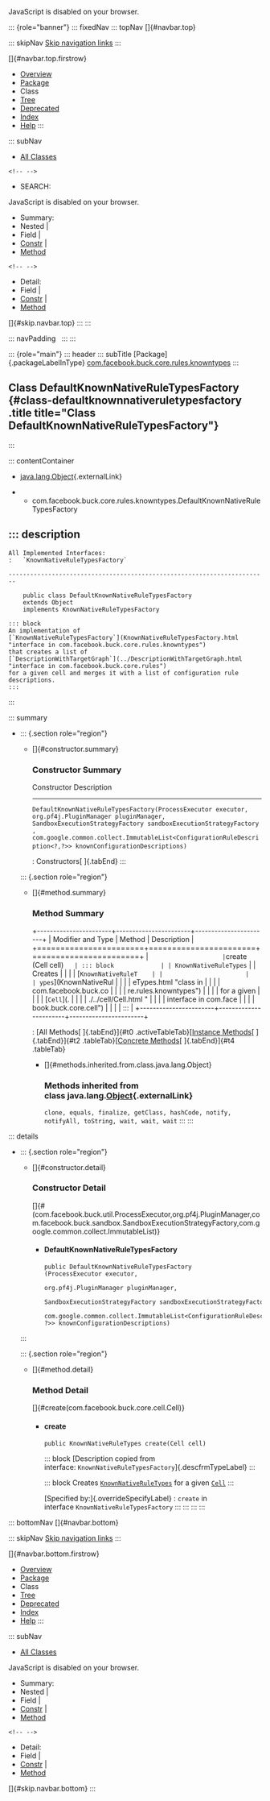 <div>

JavaScript is disabled on your browser.

</div>

::: {role="banner"}
::: fixedNav
::: topNav
[]{#navbar.top}

::: skipNav
[Skip navigation links](#skip.navbar.top "Skip navigation links")
:::

[]{#navbar.top.firstrow}

-   [Overview](../../../../../../index.html)
-   [Package](package-summary.html)
-   Class
-   [Tree](package-tree.html)
-   [Deprecated](../../../../../../deprecated-list.html)
-   [Index](../../../../../../index-all.html)
-   [Help](../../../../../../help-doc.html)
:::

::: subNav
-   [All Classes](../../../../../../allclasses.html)

```{=html}
<!-- -->
```
-   SEARCH:

<div>

<div>

JavaScript is disabled on your browser.

</div>

</div>

<div>

-   Summary: 
-   Nested \| 
-   Field \| 
-   [Constr](#constructor.summary) \| 
-   [Method](#method.summary)

```{=html}
<!-- -->
```
-   Detail: 
-   Field \| 
-   [Constr](#constructor.detail) \| 
-   [Method](#method.detail)

</div>

[]{#skip.navbar.top}
:::
:::

::: navPadding
 
:::
:::

::: {role="main"}
::: header
::: subTitle
[Package]{.packageLabelInType} [com.facebook.buck.core.rules.knowntypes](package-summary.html)
:::

## Class DefaultKnownNativeRuleTypesFactory {#class-defaultknownnativeruletypesfactory .title title="Class DefaultKnownNativeRuleTypesFactory"}
:::

::: contentContainer
-   [java.lang.Object](http://docs.oracle.com/javase/7/docs/api/java/lang/Object.html?is-external=true "class or interface in java.lang"){.externalLink}

-   -   com.facebook.buck.core.rules.knowntypes.DefaultKnownNativeRuleTypesFactory

::: description
-   

    All Implemented Interfaces:
    :   `KnownNativeRuleTypesFactory`

    ------------------------------------------------------------------------

        public class DefaultKnownNativeRuleTypesFactory
        extends Object
        implements KnownNativeRuleTypesFactory

    ::: block
    An implementation of
    [`KnownNativeRuleTypesFactory`](KnownNativeRuleTypesFactory.html "interface in com.facebook.buck.core.rules.knowntypes")
    that creates a list of
    [`DescriptionWithTargetGraph`](../DescriptionWithTargetGraph.html "interface in com.facebook.buck.core.rules")
    for a given cell and merges it with a list of configuration rule
    descriptions.
    :::
:::

::: summary
-   ::: {.section role="region"}
    -   []{#constructor.summary}

        ### Constructor Summary

          Constructor                                                                                                                                                                                                                                                                                                                                                                              Description
          ---------------------------------------------------------------------------------------------------------------------------------------------------------------------------------------------------------------------------------------------------------------------------------------------------------------------------------------------------------------------------------------- -------------
          `DefaultKnownNativeRuleTypesFactory​(ProcessExecutor executor,                                   org.pf4j.PluginManager pluginManager,                                   SandboxExecutionStrategyFactory sandboxExecutionStrategyFactory,                                   com.google.common.collect.ImmutableList<ConfigurationRuleDescription<?,​?>> knownConfigurationDescriptions)`    

          : Constructors[ ]{.tabEnd}
    :::

    ::: {.section role="region"}
    -   []{#method.summary}

        ### Method Summary

        +-----------------------+-----------------------+-----------------------+
        | Modifier and Type     | Method                | Description           |
        +=======================+=======================+=======================+
        | `                     | `create​(Cell cell)`   | ::: block             |
        | KnownNativeRuleTypes` |                       | Creates               |
        |                       |                       | [`KnownNativeRuleT    |
        |                       |                       | ypes`](KnownNativeRul |
        |                       |                       | eTypes.html "class in |
        |                       |                       |  com.facebook.buck.co |
        |                       |                       | re.rules.knowntypes") |
        |                       |                       | for a given           |
        |                       |                       | [`Cell`](.            |
        |                       |                       | ./../cell/Cell.html " |
        |                       |                       | interface in com.face |
        |                       |                       | book.buck.core.cell") |
        |                       |                       | :::                   |
        +-----------------------+-----------------------+-----------------------+

        : [All Methods[ ]{.tabEnd}]{#t0 .activeTableTab}[[Instance
        Methods](javascript:show(2);)[ ]{.tabEnd}]{#t2
        .tableTab}[[Concrete
        Methods](javascript:show(8);)[ ]{.tabEnd}]{#t4 .tableTab}

        -   []{#methods.inherited.from.class.java.lang.Object}

            ### Methods inherited from class java.lang.[Object](http://docs.oracle.com/javase/7/docs/api/java/lang/Object.html?is-external=true "class or interface in java.lang"){.externalLink}

            `clone, equals, finalize, getClass, hashCode, notify, notifyAll, toString, wait, wait, wait`
    :::
:::

::: details
-   ::: {.section role="region"}
    -   []{#constructor.detail}

        ### Constructor Detail

        []{#<init>(com.facebook.buck.util.ProcessExecutor,org.pf4j.PluginManager,com.facebook.buck.sandbox.SandboxExecutionStrategyFactory,com.google.common.collect.ImmutableList)}

        -   #### DefaultKnownNativeRuleTypesFactory

                public DefaultKnownNativeRuleTypesFactory​(ProcessExecutor executor,
                                                          org.pf4j.PluginManager pluginManager,
                                                          SandboxExecutionStrategyFactory sandboxExecutionStrategyFactory,
                                                          com.google.common.collect.ImmutableList<ConfigurationRuleDescription<?,​?>> knownConfigurationDescriptions)
    :::

    ::: {.section role="region"}
    -   []{#method.detail}

        ### Method Detail

        []{#create(com.facebook.buck.core.cell.Cell)}

        -   #### create

            ``` methodSignature
            public KnownNativeRuleTypes create​(Cell cell)
            ```

            ::: block
            [Description copied from
            interface: `KnownNativeRuleTypesFactory`]{.descfrmTypeLabel}
            :::

            ::: block
            Creates
            [`KnownNativeRuleTypes`](KnownNativeRuleTypes.html "class in com.facebook.buck.core.rules.knowntypes")
            for a given
            [`Cell`](../../cell/Cell.html "interface in com.facebook.buck.core.cell")
            :::

            [Specified by:]{.overrideSpecifyLabel}
            :   `create` in interface `KnownNativeRuleTypesFactory`
    :::
:::
:::
:::

::: bottomNav
[]{#navbar.bottom}

::: skipNav
[Skip navigation links](#skip.navbar.bottom "Skip navigation links")
:::

[]{#navbar.bottom.firstrow}

-   [Overview](../../../../../../index.html)
-   [Package](package-summary.html)
-   Class
-   [Tree](package-tree.html)
-   [Deprecated](../../../../../../deprecated-list.html)
-   [Index](../../../../../../index-all.html)
-   [Help](../../../../../../help-doc.html)
:::

::: subNav
-   [All Classes](../../../../../../allclasses.html)

<div>

<div>

JavaScript is disabled on your browser.

</div>

</div>

<div>

-   Summary: 
-   Nested \| 
-   Field \| 
-   [Constr](#constructor.summary) \| 
-   [Method](#method.summary)

```{=html}
<!-- -->
```
-   Detail: 
-   Field \| 
-   [Constr](#constructor.detail) \| 
-   [Method](#method.detail)

</div>

[]{#skip.navbar.bottom}
:::
